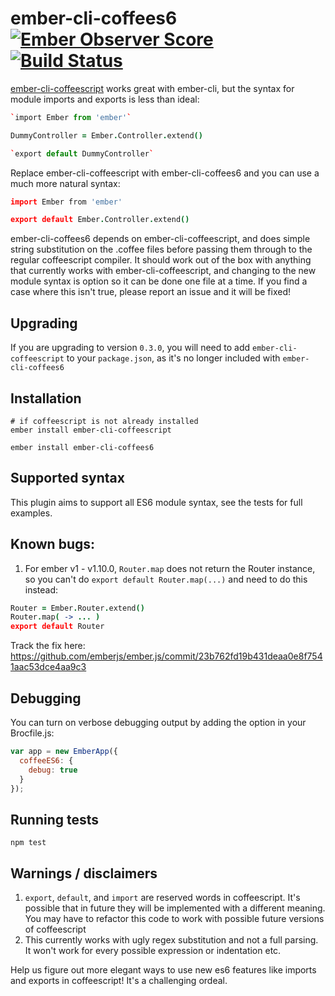 # ember-cli-coffees6 [![Ember Observer Score](http://emberobserver.com/badges/ember-cli-coffees6.svg)](http://emberobserver.com/addons/ember-cli-coffees6) [![Build Status](https://travis-ci.org/alexspeller/ember-cli-coffees6.svg?branch=master)](https://travis-ci.org/alexspeller/ember-cli-coffees6)



[ember-cli-coffeescript](https://github.com/kimroen/ember-cli-coffeescript) works great with ember-cli, but the syntax for module imports and exports is less than ideal:

```coffee
`import Ember from 'ember'`

DummyController = Ember.Controller.extend()

`export default DummyController`
```

Replace ember-cli-coffeescript with ember-cli-coffees6 and you can use a much more natural syntax:

```coffee
import Ember from 'ember'

export default Ember.Controller.extend()
```

ember-cli-coffees6 depends on ember-cli-coffeescript, and does simple string substitution on the .coffee files before passing them through to the regular coffeescript compiler. It should work out of the box with anything that currently works with ember-cli-coffeescript, and changing to the new module syntax is option so it can be done one file at a time. If you find a case where this isn't true, please report an issue and it will be fixed!

## Upgrading

If you are upgrading to version `0.3.0`, you will need to add `ember-cli-coffeescript` to your `package.json`, as it's no longer included with `ember-cli-coffees6`

## Installation

```
# if coffeescript is not already installed
ember install ember-cli-coffeescript

ember install ember-cli-coffees6
```

## Supported syntax

This plugin aims to support all ES6 module syntax, see the tests for full examples.

## Known bugs:

1. For ember v1 - v1.10.0, `Router.map` does not return the Router instance, so you can't do `export default Router.map(...)` and need to do this instead:
```coffee
Router = Ember.Router.extend()
Router.map( -> ... )
export default Router
```

Track the fix here: https://github.com/emberjs/ember.js/commit/23b762fd19b431deaa0e8f7541aac53dce4aa9c3


## Debugging

You can turn on verbose debugging output by adding the option in your Brocfile.js:

```javascript
var app = new EmberApp({
  coffeeES6: {
    debug: true
  }
});
```

## Running tests

`npm test`

## Warnings / disclaimers

1. `export`, `default`, and `import` are reserved words in coffeescript. It's possible that in future they will be implemented with a different meaning. You may have to refactor this code to work with possible future versions of coffeescript
2. This currently works with ugly regex substitution and not a full parsing. It won't work for every possible expression or indentation etc.

Help us figure out more elegant ways to use new es6 features like imports and exports in coffeescript! It's a challenging ordeal.
